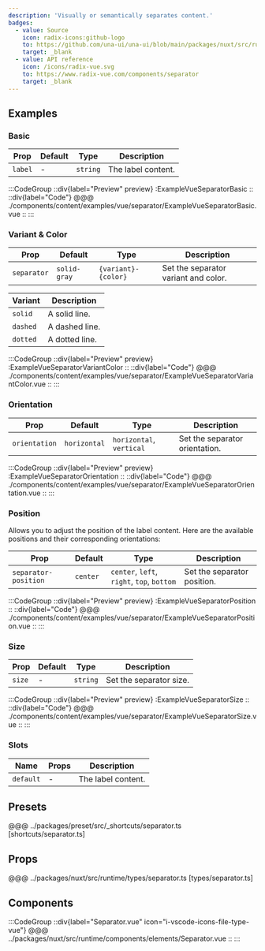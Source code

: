 ```yaml
---
description: 'Visually or semantically separates content.'
badges:
  - value: Source
    icon: radix-icons:github-logo
    to: https://github.com/una-ui/una-ui/blob/main/packages/nuxt/src/runtime/components/elements/Separator.vue
    target: _blank
  - value: API reference
    icon: /icons/radix-vue.svg
    to: https://www.radix-vue.com/components/separator
    target: _blank
---
```


## Examples

### Basic

| Prop    | Default | Type     | Description        |
| ------- | ------- | -------- | ------------------ |
| `label` | -       | `string` | The label content. |

:::CodeGroup
::div{label="Preview" preview}
  :ExampleVueSeparatorBasic
::
::div{label="Code"}
@@@ ./components/content/examples/vue/separator/ExampleVueSeparatorBasic.vue
::
:::

### Variant & Color

| Prop        | Default      | Type                | Description                          |
| ----------- | ------------ | ------------------- | ------------------------------------ |
| `separator` | `solid-gray` | `{variant}-{color}` | Set the separator variant and color. |

| Variant  | Description    |
| -------- | -------------- |
| `solid`  | A solid line.  |
| `dashed` | A dashed line. |
| `dotted` | A dotted line. |

:::CodeGroup
::div{label="Preview" preview}
  :ExampleVueSeparatorVariantColor
::
::div{label="Code"}
@@@ ./components/content/examples/vue/separator/ExampleVueSeparatorVariantColor.vue
::
:::

### Orientation

| Prop          | Default      | Type                     | Description                    |
| ------------- | ------------ | ------------------------ | ------------------------------ |
| `orientation` | `horizontal` | `horizontal`, `vertical` | Set the separator orientation. |

:::CodeGroup
::div{label="Preview" preview}
:ExampleVueSeparatorOrientation
::
::div{label="Code"}
@@@ ./components/content/examples/vue/separator/ExampleVueSeparatorOrientation.vue
::
:::

### Position

Allows you to adjust the position of the label content. Here are the available positions and their corresponding orientations:

| Prop                 | Default  | Type                                       | Description                 |
| -------------------- | -------- | ------------------------------------------ | --------------------------- |
| `separator-position` | `center` | `center`, `left`, `right`, `top`, `bottom` | Set the separator position. |

:::CodeGroup
::div{label="Preview" preview}
:ExampleVueSeparatorPosition
::
::div{label="Code"}
@@@ ./components/content/examples/vue/separator/ExampleVueSeparatorPosition.vue
::
:::

### Size

| Prop   | Default | Type     | Description             |
| ------ | ------- | -------- | ----------------------- |
| `size` | -       | `string` | Set the separator size. |

:::CodeGroup
::div{label="Preview" preview}
:ExampleVueSeparatorSize
::
::div{label="Code"}
@@@ ./components/content/examples/vue/separator/ExampleVueSeparatorSize.vue
::
:::

### Slots

| Name      | Props | Description        |
| --------- | ----- | ------------------ |
| `default` | -     | The label content. |

## Presets

@@@ ../packages/preset/src/_shortcuts/separator.ts [shortcuts/separator.ts]

## Props

@@@ ../packages/nuxt/src/runtime/types/separator.ts [types/separator.ts]

## Components

:::CodeGroup
::div{label="Separator.vue" icon="i-vscode-icons-file-type-vue"}
@@@ ../packages/nuxt/src/runtime/components/elements/Separator.vue
::
:::
